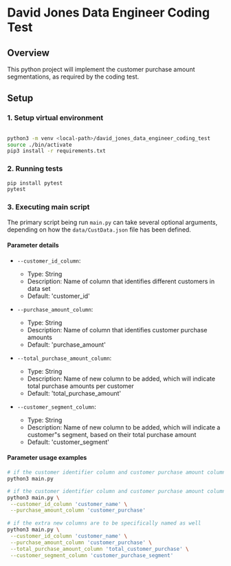 # David Jones Data Engineer Coding Test

## Overview

This python project will implement the customer purchase amount segmentations, as required by the coding test. 

## Setup

### 1. Setup virtual environment

```bash

python3 -m venv <local-path>/david_jones_data_engineer_coding_test
source ./bin/activate
pip3 install -r requirements.txt
```

### 2. Running tests
```bash
pip install pytest
pytest
```

### 3. Executing main script
The primary script being run `main.py` can take several optional arguments, depending on how the `data/CustData.json` file has been defined.

#### Parameter details
- `--customer_id_column`:
    - Type: String
    - Description: Name of column that identifies different customers in data set
    - Default: 'customer_id'

- `--purchase_amount_column`:
    - Type: String
    - Description: Name of column that identifies customer purchase amounts
    - Default: 'purchase_amount'

- `--total_purchase_amount_column`:
    - Type: String
    - Description: Name of new column to be added, which will indicate total purchase amounts per customer
    - Default: 'total_purchase_amount'

- `--customer_segment_column`:
    - Type: String
    - Description: Name of new column to be added, which will indicate a customer"s segment, based on their total purchase amount
    - Default: 'customer_segment'

#### Parameter usage examples
```bash
# if the customer identifier column and customer purchase amount column in the source file do match the above defaults
python3 main.py

# if the customer identifier column and customer purchase amount column in the source file don't match the above defaults
python3 main.py \
 --customer_id_column 'customer_name' \
 --purchase_amount_column 'customer_purchase'
 
# if the extra new columns are to be specifically named as well
python3 main.py \
 --customer_id_column 'customer_name' \
 --purchase_amount_column 'customer_purchase' \
 --total_purchase_amount_column 'total_customer_purchase' \
 --customer_segment_column 'customer_purchase_segment'
```




